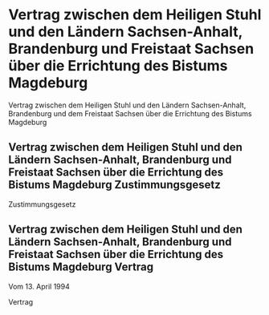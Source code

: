 # Vertrag zwischen dem Heiligen Stuhl und den Ländern Sachsen-Anhalt, Brandenburg und Freistaat Sachsen über die Errichtung des Bistums Magdeburg

Vertrag zwischen dem Heiligen Stuhl und den Ländern Sachsen-Anhalt, Brandenburg und dem Freistaat Sachsen über die Errichtung des Bistums Magdeburg

## Vertrag zwischen dem Heiligen Stuhl und den Ländern Sachsen-Anhalt, Brandenburg und Freistaat Sachsen über die Errichtung des Bistums Magdeburg Zustimmungsgesetz

Zustimmungsgesetz


## Vertrag zwischen dem Heiligen Stuhl und den Ländern Sachsen-Anhalt, Brandenburg und Freistaat Sachsen über die Errichtung des Bistums Magdeburg Vertrag

Vom 13. April 1994

Vertrag

